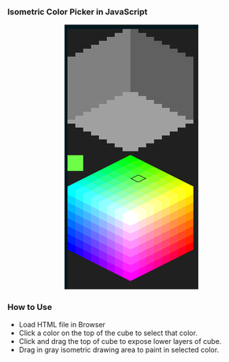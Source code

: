 ### Isometric Color Picker in JavaScript
<p align="center">
<img src="https://github.com/caiannello/isometric_colorpicker_js/blob/main/demo.png?raw=true"  />
</p>

### How to Use

- Load HTML file in Browser
- Click a color on the top of the cube to select that color. 
- Click and drag the top of cube to expose lower layers of cube.
- Drag in gray isometric drawing area to paint in selected color.
